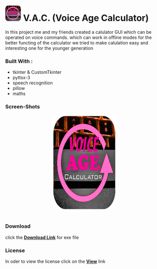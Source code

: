 <h1><img src='vac.jpg' height="50" width="50"> <b>V.A.C. (Voice Age Calculator)</b></h1>
In this project me and my friends created a calulator GUI which can be operated on voice commands. which can work in offline 
modes for the better functing of the calculator                                                                             
we tried to make calulation easy and interesting one for the younger generation <br>
<b><h3>Built With :</h3></b>
<ul>
<li> tkinter & CustomTkinter </li>
<li> pyttsx-3 </li>
<li> speech recognition </li>
<li> pillow </li>
<li> maths </li>
</ul>
<b><h3>Screen-Shots</h3></b>
<center><img src='vac.jpg' height='300' width='200'>
<br>
<img src="">
<br>
</center>
<b><h3> Download </h3></b>
click the <a href=""><b> Download Link</b></a> for exe file 
<b><h3> License </h3></b>
In oder to view the license click on the <a href="https://github.com/Vishal24102002/V.A.C/blob/main/LICENSE"><b>View</b></a> link 
